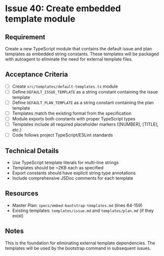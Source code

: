# Issue 40: Create embedded template module

## Requirement
Create a new TypeScript module that contains the default issue and plan templates as embedded string constants. These templates will be packaged with autoagent to eliminate the need for external template files.

## Acceptance Criteria
- [ ] Create `src/templates/default-templates.ts` module
- [ ] Define `DEFAULT_ISSUE_TEMPLATE` as a string constant containing the issue template
- [ ] Define `DEFAULT_PLAN_TEMPLATE` as a string constant containing the plan template
- [ ] Templates match the existing format from the specification
- [ ] Module exports both constants with proper TypeScript types
- [ ] Templates include all required placeholder markers ([NUMBER], [TITLE], etc.)
- [ ] Code follows project TypeScript/ESLint standards

## Technical Details
- Use TypeScript template literals for multi-line strings
- Templates should be ~2KB each as specified
- Export constants should have explicit string type annotations
- Include comprehensive JSDoc comments for each template

## Resources
- Master Plan: `specs/embed-bootstrap-templates.md` (lines 64-159)
- Existing templates: `templates/issue.md` and `templates/plan.md` (if they exist)

## Notes
This is the foundation for eliminating external template dependencies. The templates will be used by the bootstrap command in subsequent issues.